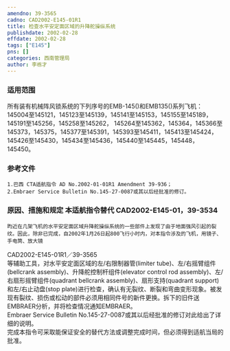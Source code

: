 ```yaml
---
amendno: 39-3565  
cadno: CAD2002-E145-01R1  
title: 检查水平安定面区域的升降舵操纵系统  
publishdate: 2002-02-28  
effdate: 2002-02-28  
tags: ["E145"]  
pns: []  
categories: 西南管理局  
author: 李栋才  
---
```

  
### 适用范围  
所有装有机械阵风锁系统的下列序号的EMB-145()和EMB135()系列飞机：
145004至145121，145123至145139，145141至145153，145155至145189，145191至145256，145258至145262， 145264至145362，145364，145366至145373，145375，145377至145391，145393至145411，145413至145424，145426至145430，145434至145436，145440至145445，145448，145450。  
  
<!--more-->  
### 参考文件  
    1.巴西 CTA适航指令 AD No.2002-01-01R1 Amendment 39-936；  
    2.Embraer Service Bulletin No.145-27-0087或其以后经批准的修订。  
  
### 原因、措施和规定 本适航指令替代 CAD2002-E145-01，39-3534  
    昀近在几架飞机的水平安定面区域升降舵操纵系统的一些部件上发现了由于地面强风引起的裂纹。因此，除非已完成，自2002年1月26日起800飞行小时内，对本指令涉及的飞机，用镜子、手电筒、放大镜  
  CAD2002-E145-01R1／39-3565  
等辅助工具，对水平安定面区域的左/右限制器管(limiter tube)、左/右摇臂组件(bellcrank assembly)、升降舵控制杆组件(elevator control rod assembly)、左/右扇形摇臂组件(quadrant bellcrank assembly)、扇形支持(quadrant support)和左/右止动盘(stop plate)进行检查，确认有无裂纹、断裂和弯曲变形现象。被发现有裂纹、损伤或松动的部件必须用相同件号的新件更换。拆下的旧件送EMBRAER分析，并将检查情况通知EMBRAER。  
    Embraer Service Bulletin No.145-27-0087或其以后经批准的修订对此给出了详细的说明。  
    完成本指令可采取能保证安全的替代方法或调整完成时间，但必须得到适航当局的批准。  
